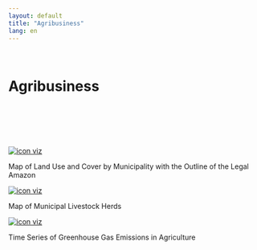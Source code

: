 ```yaml
---
layout: default
title: "Agribusiness"
lang: en
---
```


<link rel="stylesheet" href="style.css">

<br>

<h1 class="title-about">Agribusiness</h1>

<br>
<br>
<br>
<br>
<br>

<div class="imagens-container">
   <div class="icone-bloco">
    <a href="{{ site.baseurl }}/en/viz/mapa-de-cobertura-dos-municipios" target="_blank" rel="noopener noreferrer">
      <img src="{{ site.baseurl }}/assets/img/icons_viz/icon_mapa_cobertura_mun.png" alt="icon viz">
    </a><br>
    <p>Map of Land Use and Cover by Municipality with the Outline of the Legal Amazon</p>
   </div>

   <div class="icone-bloco">
    <a href="{{ site.baseurl }}/en/viz/mapa-do-efetivo-pecuario-dos-municipios" target="_blank" rel="noopener noreferrer">
      <img src="{{ site.baseurl }}/assets/img/icons_viz/icon_map_rebanho.png" alt="icon viz">
    </a><br>
    <p>Map of Municipal Livestock Herds</p>
   </div>

   <div class="icone-bloco">
    <a href="{{ site.baseurl }}/en/viz/series-temporais-de-emissoes-de-gases-estufa-na-agropecuaria" target="_blank" rel="noopener noreferrer">
      <img src="{{ site.baseurl }}/assets/img/icons_viz/icon_ts_gases_estufa.png" alt="icon viz">
    </a><br>
    <p>Time Series of Greenhouse Gas Emissions in Agriculture</p>
   </div>

<!--
   <div class="icone-bloco">
    <a href="{{ site.baseurl }}/en/viz/histograma-da-quantidade-de-bois-por-hectare-em-areas-de-pastagem" target="_blank" rel="noopener noreferrer">
      <img src="{{ site.baseurl }}/assets/img/icons_viz/icon_ts_gases_estufa.png" alt="icon viz">
    </a><br>
    <p>Time Series of Greenhouse Gas Emissions in Agriculture</p>
   </div>
-->
<!--
   <div class="icone-bloco">
    <a href="{{ site.baseurl }}/en/viz/mapa-gado-pastagem" target="_blank" rel="noopener noreferrer">
      <img src="{{ site.baseurl }}/assets/img/icons_viz/procurar_icon.png" alt="icon viz">
    </a><br>
    <p>title</p>
   </div>
-->
<!--
   <div class="icone-bloco">
    <a href="{{ site.baseurl }}/en/viz/ranking-cobertura-terra" target="_blank" rel="noopener noreferrer">
      <img src="{{ site.baseurl }}/assets/img/icons_viz/procurar_icon.png" alt="icon viz">
    </a><br>
    <p>Title</p>
   </div>
-->
<!--
   <div class="icone-bloco">
    <a href="{{ site.baseurl }}/en/viz/series-temporais-da-transicao-de-cobertura-de-terra-dos-estados" target="_blank" rel="noopener noreferrer">
      <img src="{{ site.baseurl }}/assets/img/icons_viz/procurar_icon.png" alt="icon viz">
    </a><br>
    <p>Title</p>
   </div>
-->
<!--
   <div class="icone-bloco">
    <a href="{{ site.baseurl }}/en/viz/series-temporais-de-cobertura-da-terra-dos-municipios" target="_blank" rel="noopener noreferrer">
      <img src="{{ site.baseurl }}/assets/img/icons_viz/procurar_icon.png" alt="icon viz">
    </a><br>
    <p>Title</p>
   </div>
-->
<!--
   <div class="icone-bloco">
    <a href="{{ site.baseurl }}/en/viz/series-temporais-de-uso-e-cobertura-de-terra-dos-estados" target="_blank" rel="noopener noreferrer">
      <img src="{{ site.baseurl }}/assets/img/icons_viz/procurar_icon.png" alt="icon viz">
    </a><br>
    <p>Title</p>
   </div>
-->


  </div>

<br>
<br>
<br>
<br>
